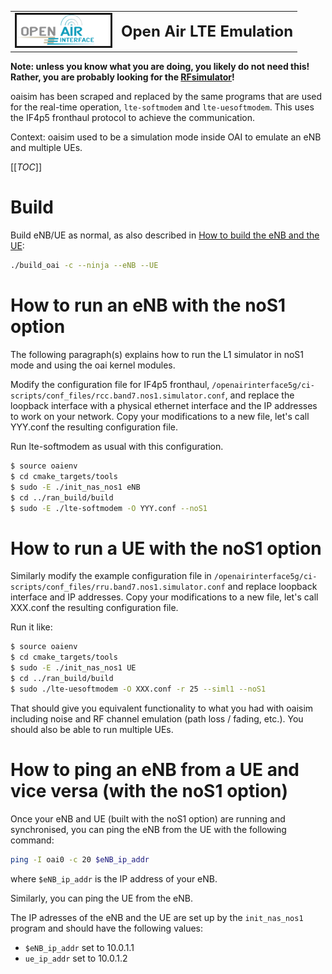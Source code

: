 <table style="border-collapse: collapse; border: none;">
  <tr style="border-collapse: collapse; border: none;">
    <td style="border-collapse: collapse; border: none;">
      <a href="http://www.openairinterface.org/">
         <img src="./images/oai_final_logo.png" alt="" border=3 height=50 width=150>
         </img>
      </a>
    </td>
    <td style="border-collapse: collapse; border: none; vertical-align: center;">
      <b><font size = "5">Open Air LTE Emulation</font></b>
    </td>
  </tr>
</table>

**Note: unless you know what you are doing, you likely do not need this!
Rather, you are probably looking for the
[RFsimulator](../radio/rfsimulator/README.md)!**

oaisim has been scraped and replaced by the same programs that are used for the
real-time operation, `lte-softmodem` and `lte-uesoftmodem`. This uses the IF4p5
fronthaul protocol to achieve the communication.

Context: oaisim used to be a simulation mode inside OAI to emulate an eNB and
multiple UEs.

[[_TOC_]]

# Build

Build eNB/UE as normal, as also described in [How to build the eNB and the UE](./BUILD.md):
```bash
./build_oai -c --ninja --eNB --UE
```

# How to run an eNB with the noS1 option

The following paragraph(s) explains how to run the L1 simulator in noS1 mode and using the oai kernel modules.

Modify the configuration file for IF4p5 fronthaul, `/openairinterface5g/ci-scripts/conf_files/rcc.band7.nos1.simulator.conf`, and replace the loopback interface with a physical ethernet interface and the IP addresses to work on your network. Copy your modifications to a new file, let's call YYY.conf the resulting configuration file.

Run lte-softmodem as usual with this configuration. 

```bash
$ source oaienv
$ cd cmake_targets/tools
$ sudo -E ./init_nas_nos1 eNB
$ cd ../ran_build/build
$ sudo -E ./lte-softmodem -O YYY.conf --noS1
```

# How to run a UE with the noS1 option

Similarly modify the example configuration file in `/openairinterface5g/ci-scripts/conf_files/rru.band7.nos1.simulator.conf` and replace loopback interface and IP addresses. Copy your modifications to a new file, let's call XXX.conf the resulting configuration file.

Run it like:

```bash
$ source oaienv
$ cd cmake_targets/tools
$ sudo -E ./init_nas_nos1 UE
$ cd ../ran_build/build
$ sudo ./lte-uesoftmodem -O XXX.conf -r 25 --siml1 --noS1
```

That should give you equivalent functionality to what you had with oaisim including noise and RF channel emulation (path loss / fading, etc.). You should also be able to run multiple UEs. 

# How to ping an eNB from a UE and vice versa (with the noS1 option)

Once your eNB and UE (built with the noS1 option) are running and synchronised, you can ping the eNB from the UE with the following command:

```bash
ping -I oai0 -c 20 $eNB_ip_addr
```
where `$eNB_ip_addr` is the IP address of your eNB.

Similarly, you can ping the UE from the eNB.

The IP adresses of the eNB and the UE are set up by the `init_nas_nos1` program and should have the following values:
* `$eNB_ip_addr` set to 10.0.1.1
* `ue_ip_addr` set to 10.0.1.2
